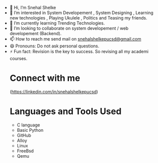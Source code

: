 - 👋 Hi, I’m Snehal Shelke
- :robot: I’m interested in System Developement , System Designing , Learning new technologies , Playing Ukulele , Politics and Teasing my friends. 
- 🌱 I’m currently learning Trending Technologies. 
- :handshake: I’m looking to collaborate on system developement / web developement (Backend). 
- 📫 How to reach me send mail on snehalshelkepucsd@gmail.com
- 😄 Pronouns: Do not ask personal questions.
- ⚡ Fun fact: Revision is the key to success. So revising all my academi courses. 
    # Connect with me
  (https://linkedin.com/in/snehalshelkepucsd)
  # Languages and Tools Used
  - C language
  - Basic Python
  - GitHub
  - Alloy
  - Linux
  - FreeBsd
  - Qemu
  
<!---
snslk/snslk is a ✨ special ✨ repository because its `README.md` (this file) appears on your GitHub profile.
You can click the Preview link to take a look at your changes.
--->

